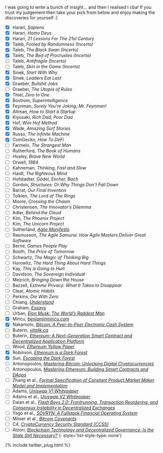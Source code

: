I was going to write a bunch of insight... and then I realised I cba!
  If you trust my judgement then take your pick from below and enjoy making the
  discoveries for yourself :)

  - [x] Harari, *Sapiens*
  - [x] Harari, *Homo Deus*
  - [x] Harari, *21 Lessons For The 21st Century*
  - [x] Taleb, *Fooled by Randomness (Incerto)*
  - [x] Taleb, *The Black Swan (Incerto)*
  - [x] Taleb, *The Bed of Procrustes (Incerto)*
  - [ ] Taleb, *Antifragile (Incerto)*
  - [ ] Taleb, *Skin in the Game (Incerto)*
  - [x] Sinek, *Start With Why*
  - [x] Sinek, *Leaders Eat Last*
  - [x] Graeber, *Bullshit Jobs*
  - [ ] Graeber, *The Utopia of Rules*
  - [x] Thiel, *Zero to One*
  - [x] Bostrom, *Superintelligence*
  - [x] Feynman, *Surely You're Joking, Mr. Feynman!*
  - [x] Altman, *How to Start a Startup*
  - [x] Kiyosaki, *Rich Dad, Poor Dad*
  - [x] Hof, *Wim Hof Method*
  - [x] Wade, *Amazing Surf Stories*
  - [x] Russo, *The Infinite Machine*
  - [x] CoinGecko, *How To DeFi*
  - [ ] Farmelo, *The Strangest Man*
  - [ ] Rutherford, *The Book of Humans*
  - [ ] Huxley, *Brave New World*
  - [ ] Orwell, *1984*
  - [ ] Kahneman, *Thinking, Fast and Slow*
  - [ ] Haidt, *The Righteous Mind*
  - [ ] Hofstadter, *Gödel, Escher, Bach*
  - [ ] Gordon, *Structures: Or Why Things Don’t Fall Down*
  - [ ] Barrat, *Our Final Invention*
  - [ ] Tolkien, *The Lord of The Rings*
  - [ ] Moore, *Crossing the Chasm*
  - [ ] Christensen, *The Innovator’s Dilemma*
  - [ ] Adler, *Behind the Cloud*
  - [ ] Kim, *The Phoenix Project*
  - [ ] Kim, *The Unicorn Project*
  - [ ] Sutherland, [*Agile Manifesto*](https://www.atlassian.com/agile/manifesto)
  - [ ] Rasmusson, *The Agile Samurai: How Agile Masters Deliver Great Software*
  - [ ] Berne, *Games People Play*
  - [ ] Booth, *The Price of Tomorrow*
  - [ ] Schwartz, *The Magic of Thinking Big*
  - [ ] Horowitz, *The Hard Thing About Hard Things*
  - [ ] Kay, *This is Going to Hurt*
  - [ ] Davidson, *The Sovereign Individual*
  - [ ] Mezrich, *Bringing Down the House*
  - [ ] Bazzell, *Extreme Privacy: What It Takes to Disappear*
  - [ ] Clear, *Atomic Habits*
  - [ ] Perkins, *Die With Zero*
  - [ ] Chiang, [*Understand*](https://archive.org/details/TedChiangUnderstand)
  - [ ] Graham, [*Essays*](http://www.paulgraham.com/articles.html)
  - [ ] Urban, [*Elon Musk: The World’s Raddest Man*](https://waitbutwhy.com/2015/05/elon-musk-the-worlds-raddest-man.html)
  - [x] Mincu, [*beniaminmincu.com*](https://www.beniaminmincu.com)
  - [x] Nakamoto, [*Bitcoin: A Peer-to-Peer Electronic Cash System*](https://bitcoin.org/bitcoin.pdf)
  - [ ] Buterin, [*vitalik.ca*](https://vitalik.ca)
  - [ ] Buterin, [*Ethereum: A Next-Generation Smart Contract and Decentralized Application Platform*](https://ethereum.org/en/whitepaper/)
  - [ ] Wood, [*Ethereum Yellow Paper*](https://github.com/ethereum/yellowpaper)
  - [x] Robinson, [*Ethereum is a Dark Forest*](https://medium.com/@danrobinson/ethereum-is-a-dark-forest-ecc5f0505dff)
  - [x] Sun, [*Escaping the Dark Forest*](https://samczsun.com/escaping-the-dark-forest/amp/?__twitter_impression=true)
  - [ ] Antonopoulos, [*Mastering Bitcoin: Unlocking Digital Cryptocurrencies*](https://github.com/bitcoinbook/bitcoinbook)
  - [ ] Antonopoulos, [*Mastering Ethereum: Building Smart Contracts and DApps*](https://github.com/ethereumbook/ethereumbook)
  - [ ] Zhang et al., [*Formal Specification of Constant Product Market Maker Model and Implementation*](https://github.com/runtimeverification/verified-smart-contracts/blob/uniswap/uniswap/x-y-k.pdf)
  - [ ] Adams, [*Uniswap V1 Whitepaper*](https://hackmd.io/@HaydenAdams/HJ9jLsfTz#🦄-Uniswap-Whitepaper)
  - [ ] Adams et al., [*Uniswap V2 Whitepaper*](https://uniswap.org/whitepaper.pdf)
  - [ ] Daian et al., [*Flash Boys 2.0: Frontrunning, Transaction Reordering, and Consensus Instability in Decentralized Exchanges*](https://arxiv.org/pdf/1904.05234.pdf)
  - [ ] Yago et al., [*SOVRYN: A Fullstack Financial Operating System*](https://docsend.com/view/mbhvi379crhagtwp)
  - [ ] M&ouml;ser et al., [*Bitcoin Covenants*](http://fc16.ifca.ai/bitcoin/papers/MES16.pdf)
  - [ ] C4, [*CryptoCurrency Security Standard (CCSS)*](https://cryptoconsortium.github.io/CCSS/)
  - [ ] Atzori, [*Blockchain Technology and Decentralized Governance: Is the State Still Necessary?*](http://nzz-files-prod.s3-website-eu-west-1.amazonaws.com/files/9/3/1/blockchain+Is+the+State+Still+Necessary_1.18689931.pdf)
{: style='list-style-type: none'}

{% include twitter_plug.html %}
